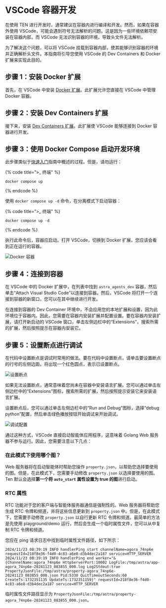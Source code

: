 # **VSCode 容器**开发

在使用 TEN 进行开发时，通常建议在容器内进行编译和开发。然而，如果在容器外使用 VSCode，可能会遇到符号无法解析的问题。这是因为一些环境依赖项安装在容器内部，而 VSCode 无法识别容器的环境，导致头文件无法解析。

为了解决这个问题，可以将 VSCode 挂载到容器内部，使其能够识别容器的环境并正确解析头文件。本指南将引导您使用 VSCode 的 Dev Containers 和 Docker 扩展来实现此目的。

## 步骤 1：安装 Docker 扩展

首先，在 VSCode 中安装 [Docker 扩展](https://marketplace.visualstudio.com/items?itemName=ms-azuretools.vscode-docker)。此扩展允许您直接在 VSCode 中管理 Docker 容器。

## 步骤 2：安装 Dev Containers 扩展

接下来，安装 [Dev Containers 扩展](https://marketplace.visualstudio.com/items?itemName=ms-vscode-remote.remote-containers)。此扩展使 VSCode 能够连接到 Docker 容器进行开发。

## 步骤 3：使用 Docker Compose 启动开发环境

此步骤类似于[快速入门](https://doc.theten.ai/ten-agent/getting_started)指南中概述的过程。但是，请勿运行：

{% code title=">_ 终端" %}

```shell
docker compose up
```

{% endcode %}

使用 `docker compose up -d` 命令，在分离模式下启动容器：

{% code title=">_ 终端" %}

```shell
docker compose up -d
```

{% endcode %}

执行此命令后，容器应启动。打开 VSCode，切换到 Docker 扩展，您应该会看到正在运行的容器。

![Docker 容器](../assets/png/docker_containers.png)

## 步骤 4：连接到容器

在 VSCode 中的 Docker 扩展中，在列表中找到 `astra_agents_dev` 容器，然后单击“Attach Visual Studio Code”以连接到容器。然后，VSCode 将打开一个连接到容器的新窗口，您可以在其中继续进行开发。

在连接到容器的 Dev Container 环境中，不会应用您的本地扩展和设置，因为此环境位于容器内。因此，您需要在容器内安装扩展并配置设置。要在容器内安装扩展，请打开新启动的 VSCode 窗口，单击左侧边栏中的“Extensions”，搜索所需的扩展，然后按照提示在容器内安装它。

## 步骤 5：设置断点进行调试

在代码中设置断点是调试时常用的做法。要在代码中设置断点，请单击要设置断点的行号的左侧边距。将出现一个红色圆点，表示已设置断点。

![设置断点](https://raw.githubusercontent.com/TEN-framework/docs/refs/heads/main/assets/png/setting_breakpoint.png)

如果无法设置断点，通常意味着您尚未在容器中安装语言扩展。您可以通过单击左侧边栏中的“Extensions”图标，搜索所需的扩展，然后按照提示安装它来安装语言扩展。

设置断点后，您可以通过单击左侧边栏中的“Run and Debug”图标，选择“debug python”配置，然后单击绿色播放按钮开始调试来开始调试。

![调试配置](https://github.com/TEN-framework/docs/blob/main/assets/png/debug_config.png?raw=true)

通过这种方式，VSCode 直接启动智能体应用程序，这意味着 Golang Web 服务器不参与运行。因此，您需要注意以下几点：

### 在此模式下使用哪个图？

Web 服务器将在启动智能体时帮助您操作 `property.json`，以帮助您选择要使用的图。但是，在此模式下，您需要手动修改 `property.json` 以选择要使用的图。Ten 默认会选择**第一个将 `auto_start` 属性设置为 true 的图**进行启动。

### RTC 属性

RTC 功能对于您的客户端与智能体服务器通信是强制性的。Web 服务器将帮助您生成 RTC 令牌和频道，并将这些信息更新到 `property.json` 中。但是，在此模式下，您需要手动修改 `property.json` 以自行更新 RTC 令牌和频道。最简单的方法是先使用 playground/demo 运行，然后会生成一个临时属性文件，您可以从中复制 RTC 令牌和频道。

您应在 ping 请求日志中找到临时属性文件路径，如下所示：

```shell
2024/11/23 08:39:19 INFO handlerPing start channelName=agora_74np6e requestId=218f8e36-f4d0-4c83-a6e8-d3b4dec2a187 service=HTTP_SERVER
2024/11/23 08:39:19 INFO handlerPing end worker="&{ChannelName:agora_74np6e HttpServerPort:10002 LogFile:/tmp/astra/app-agora_74np6e-20241123_083855_000.log Log2Stdout:true PropertyJsonFile:/tmp/astra/property-agora_74np6e-20241123_083855_000.json Pid:5330 QuitTimeoutSeconds:60 CreateTs:1732351135 UpdateTs:1732351159}" requestId=218f8e36-f4d0-4c83-a6e8-d3b4dec2a187 service=HTTP_SERVER
```

临时属性文件路径显示为 `PropertyJsonFile:/tmp/astra/property-agora_74np6e-20241123_083855_000.json`。
